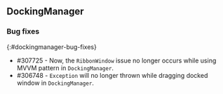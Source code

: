 ## DockingManager

### Bug fixes

{:#dockingmanager-bug-fixes}

* \#307725 - Now, the `RibbonWindow` issue no longer occurs while using MVVM pattern in `DockingManager`.
* \#306748 - `Exception` will no longer thrown while dragging docked window in `DockingManager`.